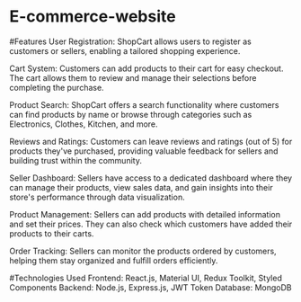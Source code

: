 # E-commerce-website

#Features
User Registration: ShopCart allows users to register as customers or sellers, enabling a tailored shopping experience.

Cart System: Customers can add products to their cart for easy checkout. The cart allows them to review and manage their selections before completing the purchase.

Product Search: ShopCart offers a search functionality where customers can find products by name or browse through categories such as Electronics, Clothes, Kitchen, and more.

Reviews and Ratings: Customers can leave reviews and ratings (out of 5) for products they've purchased, providing valuable feedback for sellers and building trust within the community.

Seller Dashboard: Sellers have access to a dedicated dashboard where they can manage their products, view sales data, and gain insights into their store's performance through data visualization.

Product Management: Sellers can add products with detailed information and set their prices. They can also check which customers have added their products to their carts.

Order Tracking: Sellers can monitor the products ordered by customers, helping them stay organized and fulfill orders efficiently.

#Technologies Used
Frontend: React.js, Material UI, Redux Toolkit, Styled Components
Backend: Node.js, Express.js, JWT Token
Database: MongoDB



